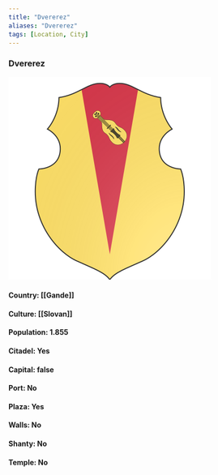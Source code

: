 ```yaml
---
title: "Dvererez"
aliases: "Dvererez"
tags: [Location, City]
---
```

### Dvererez
![](attachment/04440edbcb1f7cabd2f6bb4aeed14ea4.svg)

#### Country: [[Gande]]

#### Culture: [[Slovan]]

#### Population: 1.855

#### Citadel: Yes

#### Capital: false

#### Port: No

#### Plaza: Yes

#### Walls: No

#### Shanty: No

#### Temple: No

